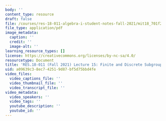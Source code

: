 ```yaml
---
body: ''
content_type: resource
draft: false
file: /courses/res-18-011-algebra-i-student-notes-fall-2021/mit18_701f21_lec15.pdf
file_type: application/pdf
image_metadata:
  caption: ''
  credit: ''
  image-alt: ''
learning_resource_types: []
license: https://creativecommons.org/licenses/by-nc-sa/4.0/
resourcetype: Document
title: 'RES.18-011 (Fall 2021) Lecture 15: Finite and Discrete Subgroups '
uid: a09639c3-8ec7-4251-9d87-bf5d75bbd4fe
video_files:
  video_captions_file: ''
  video_thumbnail_file: ''
  video_transcript_file: ''
video_metadata:
  video_speakers: ''
  video_tags: ''
  youtube_description: ''
  youtube_id: ''
---
```

